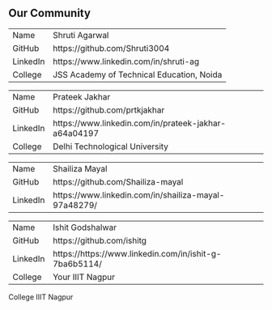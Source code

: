 ## Our Community

<table>
  <tr>
    <td>Name</td>
    <td>Shruti Agarwal</td>
  </tr>
  <tr>
    <td>GitHub</td>
    <td>https://github.com/Shruti3004</td>
  </tr>
  <tr>
    <td>LinkedIn</td>
    <td>https://www.linkedin.com/in/shruti-ag</td>
  </tr>
  <tr>
    <td>College</td>
    <td>JSS Academy of Technical Education, Noida</td>
  </tr>
</table>

<table>
  <tr>
    <td>Name</td>
    <td>Prateek Jakhar</td>
  </tr>
  <tr>
    <td>GitHub</td>
    <td>https://github.com/prtkjakhar</td>
  </tr>
  <tr>
    <td>LinkedIn</td>
    <td>https://www.linkedin.com/in/prateek-jakhar-a64a04197</td>
  </tr>
  <tr>
    <td>College</td>
    <td>Delhi Technological University</td>
  </tr>
</table>
<table>
  <tr>
    <td>Name</td>
    <td>Shailiza Mayal</td>
  </tr>
  <tr>
    <td>GitHub</td>
    <td>https://github.com/Shailiza-mayal</td>
  </tr>
  <tr>
    <td>LinkedIn</td>
    <td>https://www.linkedin.com/in/shailiza-mayal-97a48279/</td>
  </tr>

  <table>
      <tr>
        <td>Name</td>
        <td>Ishit Godshalwar</td>
      </tr>
      <tr>
        <td>GitHub</td>
        <td>https://github.com/ishitg</td>
      </tr>
      <tr>
        <td>LinkedIn</td>
        <td>https://https://www.linkedin.com/in/ishit-g-7ba6b5114/</td>
      </tr>
      <tr>
        <td>College</td>
        <td>Your IIIT Nagpur</td>
      </tr>
    </table>
  <tr>
    <td>College</td>
    <td>IIIT Nagpur</td>
  </tr>
</table>

